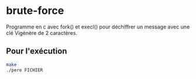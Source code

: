 # brute-force
Programme en c avec fork() et execl() pour déchiffrer un message avec une clé Vigénère de 2 caractères.

## Pour l'exécution
```sh
make
./pere FICHIER
```